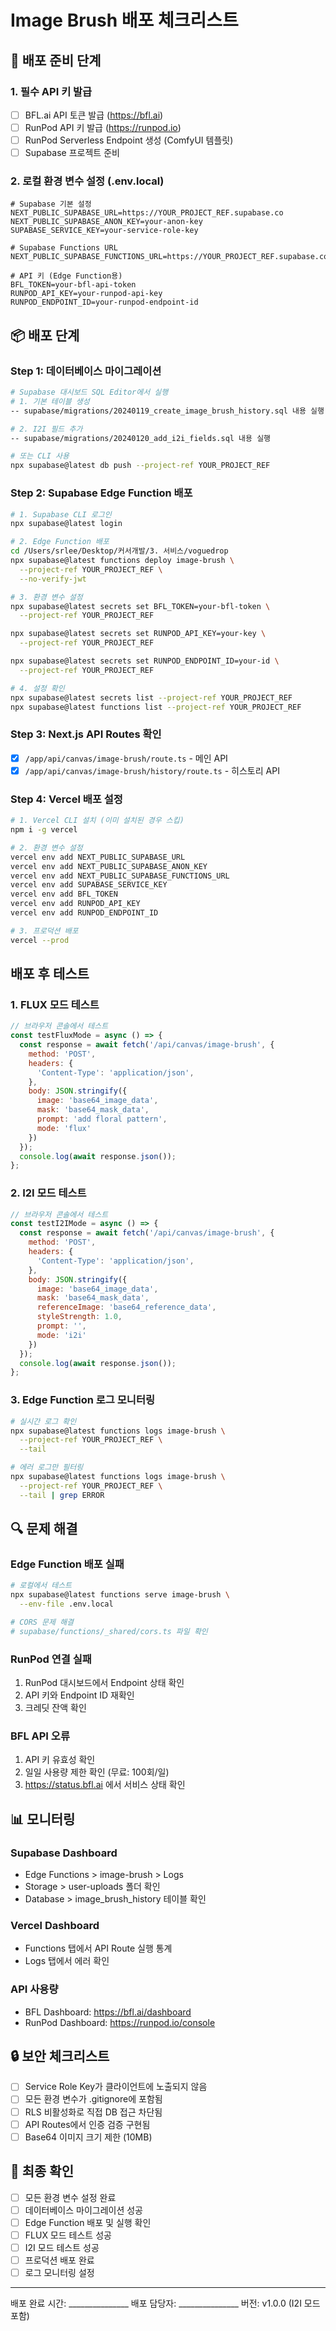 # Image Brush 배포 체크리스트

## 🚀 배포 준비 단계

### 1. 필수 API 키 발급
- [ ] BFL.ai API 토큰 발급 (https://bfl.ai)
- [ ] RunPod API 키 발급 (https://runpod.io)
- [ ] RunPod Serverless Endpoint 생성 (ComfyUI 템플릿)
- [ ] Supabase 프로젝트 준비

### 2. 로컬 환경 변수 설정 (.env.local)
```env
# Supabase 기본 설정
NEXT_PUBLIC_SUPABASE_URL=https://YOUR_PROJECT_REF.supabase.co
NEXT_PUBLIC_SUPABASE_ANON_KEY=your-anon-key
SUPABASE_SERVICE_KEY=your-service-role-key

# Supabase Functions URL
NEXT_PUBLIC_SUPABASE_FUNCTIONS_URL=https://YOUR_PROJECT_REF.supabase.co/functions/v1

# API 키 (Edge Function용)
BFL_TOKEN=your-bfl-api-token
RUNPOD_API_KEY=your-runpod-api-key
RUNPOD_ENDPOINT_ID=your-runpod-endpoint-id
```

## 📦 배포 단계

### Step 1: 데이터베이스 마이그레이션
```bash
# Supabase 대시보드 SQL Editor에서 실행
# 1. 기본 테이블 생성
-- supabase/migrations/20240119_create_image_brush_history.sql 내용 실행

# 2. I2I 필드 추가
-- supabase/migrations/20240120_add_i2i_fields.sql 내용 실행

# 또는 CLI 사용
npx supabase@latest db push --project-ref YOUR_PROJECT_REF
```

### Step 2: Supabase Edge Function 배포
```bash
# 1. Supabase CLI 로그인
npx supabase@latest login

# 2. Edge Function 배포
cd /Users/srlee/Desktop/커서개발/3. 서비스/voguedrop
npx supabase@latest functions deploy image-brush \
  --project-ref YOUR_PROJECT_REF \
  --no-verify-jwt

# 3. 환경 변수 설정
npx supabase@latest secrets set BFL_TOKEN=your-bfl-token \
  --project-ref YOUR_PROJECT_REF

npx supabase@latest secrets set RUNPOD_API_KEY=your-key \
  --project-ref YOUR_PROJECT_REF

npx supabase@latest secrets set RUNPOD_ENDPOINT_ID=your-id \
  --project-ref YOUR_PROJECT_REF

# 4. 설정 확인
npx supabase@latest secrets list --project-ref YOUR_PROJECT_REF
npx supabase@latest functions list --project-ref YOUR_PROJECT_REF
```

### Step 3: Next.js API Routes 확인
- [x] `/app/api/canvas/image-brush/route.ts` - 메인 API
- [x] `/app/api/canvas/image-brush/history/route.ts` - 히스토리 API

### Step 4: Vercel 배포 설정
```bash
# 1. Vercel CLI 설치 (이미 설치된 경우 스킵)
npm i -g vercel

# 2. 환경 변수 설정
vercel env add NEXT_PUBLIC_SUPABASE_URL
vercel env add NEXT_PUBLIC_SUPABASE_ANON_KEY
vercel env add NEXT_PUBLIC_SUPABASE_FUNCTIONS_URL
vercel env add SUPABASE_SERVICE_KEY
vercel env add BFL_TOKEN
vercel env add RUNPOD_API_KEY
vercel env add RUNPOD_ENDPOINT_ID

# 3. 프로덕션 배포
vercel --prod
```

## 배포 후 테스트

### 1. FLUX 모드 테스트
```javascript
// 브라우저 콘솔에서 테스트
const testFluxMode = async () => {
  const response = await fetch('/api/canvas/image-brush', {
    method: 'POST',
    headers: {
      'Content-Type': 'application/json',
    },
    body: JSON.stringify({
      image: 'base64_image_data',
      mask: 'base64_mask_data',
      prompt: 'add floral pattern',
      mode: 'flux'
    })
  });
  console.log(await response.json());
};
```

### 2. I2I 모드 테스트
```javascript
// 브라우저 콘솔에서 테스트
const testI2IMode = async () => {
  const response = await fetch('/api/canvas/image-brush', {
    method: 'POST',
    headers: {
      'Content-Type': 'application/json',
    },
    body: JSON.stringify({
      image: 'base64_image_data',
      mask: 'base64_mask_data',
      referenceImage: 'base64_reference_data',
      styleStrength: 1.0,
      prompt: '',
      mode: 'i2i'
    })
  });
  console.log(await response.json());
};
```

### 3. Edge Function 로그 모니터링
```bash
# 실시간 로그 확인
npx supabase@latest functions logs image-brush \
  --project-ref YOUR_PROJECT_REF \
  --tail

# 에러 로그만 필터링
npx supabase@latest functions logs image-brush \
  --project-ref YOUR_PROJECT_REF \
  --tail | grep ERROR
```

## 🔍 문제 해결

### Edge Function 배포 실패
```bash
# 로컬에서 테스트
npx supabase@latest functions serve image-brush \
  --env-file .env.local

# CORS 문제 해결
# supabase/functions/_shared/cors.ts 파일 확인
```

### RunPod 연결 실패
1. RunPod 대시보드에서 Endpoint 상태 확인
2. API 키와 Endpoint ID 재확인
3. 크레딧 잔액 확인

### BFL API 오류
1. API 키 유효성 확인
2. 일일 사용량 제한 확인 (무료: 100회/일)
3. https://status.bfl.ai 에서 서비스 상태 확인

## 📊 모니터링

### Supabase Dashboard
- Edge Functions > image-brush > Logs
- Storage > user-uploads 폴더 확인
- Database > image_brush_history 테이블 확인

### Vercel Dashboard
- Functions 탭에서 API Route 실행 통계
- Logs 탭에서 에러 확인

### API 사용량
- BFL Dashboard: https://bfl.ai/dashboard
- RunPod Dashboard: https://runpod.io/console

## 🔒 보안 체크리스트

- [ ] Service Role Key가 클라이언트에 노출되지 않음
- [ ] 모든 환경 변수가 .gitignore에 포함됨
- [ ] RLS 비활성화로 직접 DB 접근 차단됨
- [ ] API Routes에서 인증 검증 구현됨
- [ ] Base64 이미지 크기 제한 (10MB)

## 📝 최종 확인

- [ ] 모든 환경 변수 설정 완료
- [ ] 데이터베이스 마이그레이션 성공
- [ ] Edge Function 배포 및 실행 확인
- [ ] FLUX 모드 테스트 성공
- [ ] I2I 모드 테스트 성공
- [ ] 프로덕션 배포 완료
- [ ] 로그 모니터링 설정

---

배포 완료 시간: _______________
배포 담당자: _______________
버전: v1.0.0 (I2I 모드 포함)